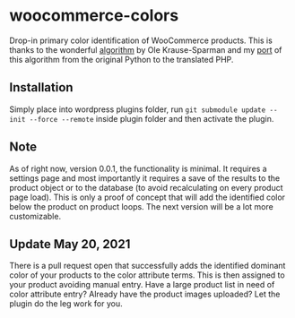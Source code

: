 # woocommerce-colors

Drop-in primary color identification of WooCommerce products. This is thanks to the wonderful [algorithm](https://github.com/pixelogik/ColorCube) by Ole Krause-Sparman and my [port](https://github.com/Mauricio-Urrego/colorcube-php) of this algorithm from the original Python to the translated PHP.

## Installation
Simply place into wordpress plugins folder, run ```git submodule update --init --force --remote``` inside plugin folder and then activate the plugin.

## Note
As of right now, version 0.0.1, the functionality is minimal. It requires a settings page and most importantly it requires a save of the results to the product object or to the database (to avoid recalculating on every product page load). This is only a proof of concept that will add the identified color below the product on product loops. The next version will be a lot more customizable.

## Update May 20, 2021
There is a pull request open that successfully adds the identified dominant color of your products to the color attribute terms. This is then assigned to your product avoiding manual entry. Have a large product list in need of color attribute entry? Already have the product images uploaded? Let the plugin do the leg work for you.
